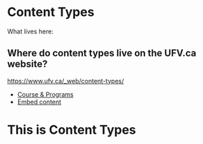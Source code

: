 # Content Types

What lives here:

## Where do content types live on the UFV.ca website?

https://www.ufv.ca/_web/content-types/

- [Course & Programs](https://www.ufv.ca/_web/content-types/course--programs-select/)
- [Embed content](https://www.ufv.ca/_web/content-types/embed-content/)
# This is Content Types